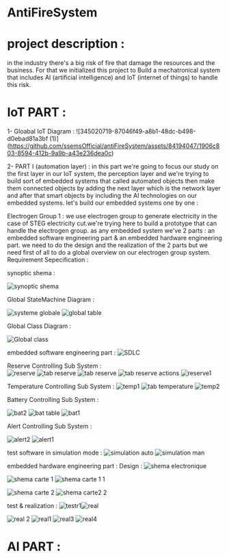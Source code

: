 # AntiFireSystem

# project description : 
in the industry there's a big risk of fire that damage the resources and the business. For that we initialized this project to Build a mechatronical system that includes AI (artificial intelligence) and IoT (internet of things) to handle this risk.

# IoT PART : 
  
1- Gloabal IoT Diagram :
![345020719-87046f49-a8b1-48dc-b498-d0ebad81a3bf (1)]
(https://github.com/ssemsOfficial/antiFireSystem/assets/84194047/1906c803-8594-412b-9a9b-a43e236dea0c)


2- PART I  (automation layer) : 
      in this part we're going to focus our study on the first layer in our IoT system, the perception layer and we're trying to build sort of embedded systems that called automated objects then make them connected objects by adding the next layer which is the network layer and after that smart objects by including the AI technologies on our embedded systems.
let's build our embedded systems one by one :

  Electrogen Group 1 :
        we use electrogen group to generate electricity in the case of STEG electricity cut.we're trying here to build a prototype that can handle the electrogen group.
        as any embedded system we've 2 parts : an embedded software engineering part & an embedded hardware engineering part. we need to do the design and the realization of the 2 parts
        but we need first of all to do a global overview on our electrogen group system.
  Requirement Sepecification :  
  
  
  synoptic shema :
  
  ![synoptic shema](https://github.com/ssemsOfficial/antiFireSystem/assets/84194047/0330c5d2-33b2-48bc-9994-64241e9d7929)

  Global StateMachine Diagram :
  
  ![systeme globale](https://github.com/ssemsOfficial/antiFireSystem/assets/84194047/d2cdd066-ffa9-4c2e-8ba2-a3ea30d6fed1)
  ![global table](https://github.com/ssemsOfficial/antiFireSystem/assets/84194047/22e9f2f3-be67-4d3e-9297-5c0c7cdd96a4)

  Global Class Diagram : 
  
  ![Global class](https://github.com/ssemsOfficial/antiFireSystem/assets/84194047/1ffcebb3-576b-48e6-bbf1-b80bfedd363a)

  embedded software engineering part : 
  ![SDLC](https://github.com/ssemsOfficial/antiFireSystem/assets/84194047/721f674c-7192-4740-8181-05db8b63a32a)
          
  Reserve Controlling Sub System :                      
  ![reserve](https://github.com/ssemsOfficial/antiFireSystem/assets/84194047/3b538ab0-4ebb-4df6-a386-efddc77e864c)
  ![tab reserve](https://github.com/ssemsOfficial/antiFireSystem/assets/84194047/f4c9d30c-5304-449c-9e38-5341262926f1)
  ![tab reserve](https://github.com/ssemsOfficial/antiFireSystem/assets/84194047/eb3abf96-05cc-45ad-b30a-ec457a880673)
  ![tab reserve actions](https://github.com/ssemsOfficial/antiFireSystem/assets/84194047/94c5362c-bbb7-446d-a8f1-4077c0528133)
  ![reserve1](https://github.com/ssemsOfficial/antiFireSystem/assets/84194047/fc2c8510-396d-42c4-ad0a-66380f64b202)

  Temperature Controlling Sub System : 
  ![temp1](https://github.com/ssemsOfficial/antiFireSystem/assets/84194047/a252c739-86f8-4fe4-b711-219224fb4766)
  ![tab temperature ](https://github.com/ssemsOfficial/antiFireSystem/assets/84194047/e93f9551-6df9-4aeb-9ee5-2772bcc48c93)
  ![temp2](https://github.com/ssemsOfficial/antiFireSystem/assets/84194047/b817a5da-fb49-44c1-bde0-3b82b0814911)

  Battery Controlling Sub System :
  
  ![bat2](https://github.com/ssemsOfficial/antiFireSystem/assets/84194047/54136746-80ee-4c1d-8667-e15eb7aabe40)
  ![bat table](https://github.com/ssemsOfficial/antiFireSystem/assets/84194047/4b14c481-0db2-4eca-a576-97d50d1b3ba9)
  ![bat1](https://github.com/ssemsOfficial/antiFireSystem/assets/84194047/f3d59104-9c84-44f0-82f0-6fc64fbb69e6)

  Alert Controlling Sub System : 
  
  ![alert2](https://github.com/ssemsOfficial/antiFireSystem/assets/84194047/9f4ac238-794b-4adc-873e-9adc8e56f1b6)
  ![alert1](https://github.com/ssemsOfficial/antiFireSystem/assets/84194047/10d98eaf-a12c-471f-9248-2b29f4de0060)

test software in simulation mode :
![simulation auto](https://github.com/ssemsOfficial/antiFireSystem/assets/84194047/ee0e6527-2b05-4bdf-8251-8d4bd49769a7)
![simulation man](https://github.com/ssemsOfficial/antiFireSystem/assets/84194047/6d80b79e-72b4-4896-9846-45b6dad3740a)


embedded hardware engineering part :
Design :
![shema electronique](https://github.com/ssemsOfficial/antiFireSystem/assets/84194047/2716a623-25e0-45fb-873a-e197bc52c1e6)


![shema carte 1](https://github.com/ssemsOfficial/antiFireSystem/assets/84194047/085967f6-de51-454f-b758-a1e6b3ded99a)
![shema carte 1 1](https://github.com/ssemsOfficial/antiFireSystem/assets/84194047/335c14ce-4c03-4064-8a38-0409b2140b13)

![shema carte 2](https://github.com/ssemsOfficial/antiFireSystem/assets/84194047/b39b10f5-b6fd-40df-8d83-145f5c5841ac)
![shema carte2 2](https://github.com/ssemsOfficial/antiFireSystem/assets/84194047/3865e305-a57c-4caa-8f5b-5b81c557b84c)

test & realization : 
![testr1](https://github.com/ssemsOfficial/antiFireSystem/assets/84194047/0354910c-ae32-41c4-b845-cd5ba7240ed8)![real](https://github.com/ssemsOfficial/antiFireSystem/assets/84194047/647e5ddf-6e14-479d-aae0-edee19d93005)

![real 2](https://github.com/ssemsOfficial/antiFireSystem/assets/84194047/6730a7c0-ecee-4b0e-ad5d-a69d7ff30bcf)
![real1](https://github.com/ssemsOfficial/antiFireSystem/assets/84194047/2bf53857-32c0-411b-be9d-86db4fe4c3a2)
![real3](https://github.com/ssemsOfficial/antiFireSystem/assets/84194047/af9f5a8b-b67a-47e6-9f6b-98d642b27da5)
![real4](https://github.com/ssemsOfficial/antiFireSystem/assets/84194047/39174fc7-4d0d-49cc-9276-cda2e0e8b29b)

# AI PART :


